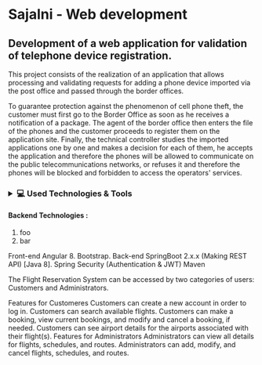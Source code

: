 # Sajalni - Web development
##  Development of a web application for validation of telephone device registration.

This project consists of the realization of an application that allows processing and validating requests for adding a phone device imported via the post office and passed through the border offices.


To guarantee protection against the phenomenon of cell phone theft, the customer must first go to the Border Office as soon as he receives a notification of a package. The agent of the border office then enters the file of the phones and the customer proceeds to register them on the application site. Finally, the technical controller studies the imported applications one by one and makes a decision for each of them, he accepts the application and therefore the phones will be allowed to communicate on the public telecommunications networks, or refuses it and therefore the phones will be blocked and forbidden to access the operators' services. 


### <details><summary>💻 Used Technologies & Tools</summary>

  ####  Backend Technologies :
<ol>
<li>foo</li>
<li>bar</li>
</ol>
  
Front-end
Angular 8.
Bootstrap.
Back-end
SpringBoot 2.x.x (Making REST API) [Java 8].
Spring Security (Authentication & JWT)
Maven

</details>




The Flight Reservation System can be accessed by two categories of users: Customers and Administrators.

Features for Customeres
Customers can create a new account in order to log in.
Customers can search available flights.
Customers can make a booking, view current bookings, and modify and cancel a booking, if needed.
Customers can see airport details for the airports associated with their flight(s).
Features for Administrators
Administrators can view all details for flights, schedules, and routes.
Administrators can add, modify, and cancel flights, schedules, and routes.
